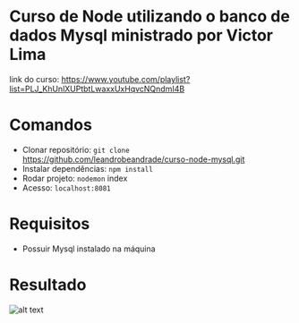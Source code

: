 # Curso de Node utilizando o banco de dados Mysql ministrado por Victor Lima

link do curso: https://www.youtube.com/playlist?list=PLJ_KhUnlXUPtbtLwaxxUxHqvcNQndmI4B

# Comandos

- Clonar repositório: `git clone` https://github.com/leandrobeandrade/curso-node-mysql.git
- Instalar dependências: `npm install`
- Rodar projeto: `nodemon` index
- Acesso: `localhost:8081`

# Requisitos

- Possuir Mysql instalado na máquina

# Resultado

![alt text](https://github.com/leandrobeandrade/curso-node-mysql/blob/master/Postagens-com-Node.gif)
